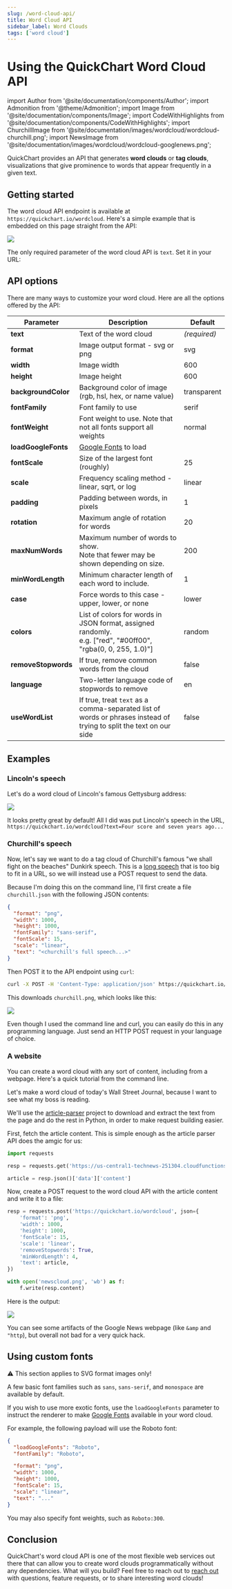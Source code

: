 ```yaml
---
slug: /word-cloud-api/
title: Word Cloud API
sidebar_label: Word Clouds
tags: ['word cloud']
---
```


# Using the QuickChart Word Cloud API

import Author from '@site/documentation/components/Author';
import Admonition from '@theme/Admonition';
import Image from '@site/documentation/components/Image';
import CodeWithHighlights from '@site/documentation/components/CodeWithHighlights';
import ChurchillImage from '@site/documentation/images/wordcloud/wordcloud-churchill.png';
import NewsImage from '@site/documentation/images/wordcloud/wordcloud-googlenews.png';

QuickChart provides an API that generates **word clouds** or **tag clouds**, visualizations that give prominence to words that appear frequently in a given text.

## Getting started

The word cloud API endpoint is available at `https://quickchart.io/wordcloud`. Here's a simple example that is embedded on this page straight from the API:

<Image caption="To be or not to be, that is the question" src="https://quickchart.io/wordcloud?text=To be or not to be, that is the question&width=300&height=300"/>

The only required parameter of the word cloud API is `text`. Set it in your URL:

<CodeWithHighlights code="**https://quickchart.io/wordcloud?text=**To be or not to be, that is the question"/>

## API options

There are many ways to customize your word cloud. Here are all the options offered by the API:

| Parameter           | Description                                                                                                         | Default      |
| ------------------- | ------------------------------------------------------------------------------------------------------------------- | ------------ |
| **text**            | Text of the word cloud                                                                                              | _(required)_ |
| **format**          | Image output format - svg or png                                                                                    | svg          |
| **width**           | Image width                                                                                                         | 600          |
| **height**          | Image height                                                                                                        | 600          |
| **backgroundColor** | Background color of image <br/>(rgb, hsl, hex, or name value)                                                       | transparent  |
| **fontFamily**      | Font family to use                                                                                                  | serif        |
| **fontWeight**      | Font weight to use. Note that not all fonts support all weights                                                     | normal       |
| **loadGoogleFonts** | [Google Fonts](https://fonts.google.com/) to load                                                                   |              |
| **fontScale**       | Size of the largest font (roughly)                                                                                  | 25           |
| **scale**           | Frequency scaling method - linear, sqrt, or log                                                                     | linear       |
| **padding**         | Padding between words, in pixels                                                                                    | 1            |
| **rotation**        | Maximum angle of rotation for words                                                                                 | 20           |
| **maxNumWords**     | Maximum number of words to show. <br/>Note that fewer may be shown depending on size.                               | 200          |
| **minWordLength**   | Minimum character length of each word to include.                                                                   | 1            |
| **case**            | Force words to this case - upper, lower, or none                                                                    | lower        |
| **colors**          | List of colors for words in JSON format, assigned randomly.<br/>e.g. ["red", "#00ff00", "rgba(0, 0, 255, 1.0)"]     | random       |
| **removeStopwords** | If true, remove common words from the cloud                                                                         | false        |
| **language**        | Two-letter language code of stopwords to remove                                                                     | en           |
| **useWordList**     | If true, treat `text` as a comma-separated list of words or phrases instead of trying to split the text on our side | false        |

## Examples

### Lincoln's speech

Let's do a word cloud of Lincoln's famous Gettysburg address:

<Image src="https://quickchart.io/wordcloud?text=Four score and seven years ago our fathers brought forth on this continent, a new nation, conceived in Liberty, and dedicated to the proposition that all men are created equal.Now we are engaged in a great civil war, testing whether that nation, or any nation so conceived and so dedicated, can long endure. We are met on a great battle-field of that war. We have come to dedicate a portion of that field, as a final resting place for those who here gave their lives that that nation might live. It is altogether fitting and proper that we should do this.But, in a larger sense, we can not dedicate—we can not consecrate—we can not hallow—this ground. The brave men, living and dead, who struggled here, have consecrated it, far above our poor power to add or detract. The world will little note, nor long remember what we say here, but it can never forget what they did here. It is for us the living, rather, to be dedicated here to the unfinished work which they who fought here have thus far so nobly advanced. It is rather for us to be here dedicated to the great task remaining before us—that from these honored dead we take increased devotion to that cause for which they gave the last full measure of devotion—that we here highly resolve that these dead shall not have died in vain—that this nation, under God, shall have a new birth of freedom—and that government of the people, by the people, for the people, shall not perish from the earth.&removeStopwords=1" />

It looks pretty great by default! All I did was put Lincoln's speech in the URL, `https://quickchart.io/wordcloud?text=Four score and seven years ago...`

### Churchill's speech

Now, let's say we want to do a tag cloud of Churchill's famous "we shall fight on the beaches" Dunkirk speech. This is a [long speech](https://winstonchurchill.org/resources/speeches/1940-the-finest-hour/we-shall-fight-on-the-beaches/) that is too big to fit in a URL, so we will instead use a POST request to send the data.

Because I'm doing this on the command line, I'll first create a file `churchill.json` with the following JSON contents:

```json
{
  "format": "png",
  "width": 1000,
  "height": 1000,
  "fontFamily": "sans-serif",
  "fontScale": 15,
  "scale": "linear",
  "text": "<churchill's full speech...>"
}
```

Then POST it to the API endpoint using `curl`:

```bash
curl -X POST -H 'Content-Type: application/json' https://quickchart.io/wordcloud -d @churchill.json -o churchill.png
```

This downloads `churchill.png`, which looks like this:

<Image src={ChurchillImage} />

Even though I used the command line and curl, you can easily do this in any programming language. Just send an HTTP POST request in your language of choice.

### A website

You can create a word cloud with any sort of content, including from a webpage. Here's a quick tutorial from the command line.

Let's make a word cloud of today's Wall Street Journal, because I want to see what my boss is reading.

We'll use the [article-parser](https://github.com/ndaidong/article-parser) project to download and extract the text from the page and do the rest in Python, in order to make request building easier.

First, fetch the article content. This is simple enough as the article parser API does the amgic for us:

```python
import requests

resp = requests.get('https://us-central1-technews-251304.cloudfunctions.net/article-parser?url=https://www.wsj.com')

article = resp.json()['data']['content']
```

Now, create a POST request to the word cloud API with the article content and write it to a file:

```python
resp = requests.post('https://quickchart.io/wordcloud', json={
    'format': 'png',
    'width': 1000,
    'height': 1000,
    'fontScale': 15,
    'scale': 'linear',
    'removeStopwords': True,
    'minWordLength': 4,
    'text': article,
})

with open('newscloud.png', 'wb') as f:
    f.write(resp.content)
```

Here is the output:

<Image src={NewsImage} />

You can see some artifacts of the Google News webpage (like `&amp` and `"http`), but overall not bad for a very quick hack.

## Using custom fonts

<Admonition type="caution">
⚠️ This section applies to SVG format images only!
</Admonition>

A few basic font families such as `sans`, `sans-serif`, and `monospace` are available by default.

If you wish to use more exotic fonts, use the `loadGoogleFonts` parameter to instruct the renderer to make [Google Fonts](https://fonts.google.com) available in your word cloud.

For example, the following payload will use the Roboto font:

```json
{
  "loadGoogleFonts": "Roboto",
  "fontFamily": "Roboto",

  "format": "png",
  "width": 1000,
  "height": 1000,
  "fontScale": 15,
  "scale": "linear",
  "text": "..."
}
```

You may also specify font weights, such as `Roboto:300`.

## Conclusion

QuickChart's word cloud API is one of the most flexible web services out there that can allow you to create word clouds programmatically without any dependencies. What will you build? Feel free to reach out to [reach out](mailto:ian@quickchart.io) with questions, feature requests, or to share interesting word clouds!

<Author />
